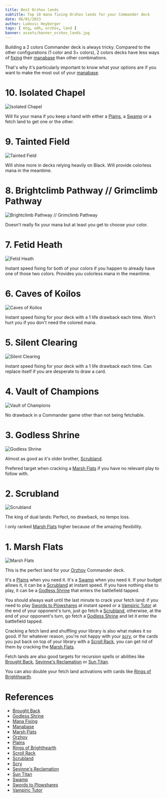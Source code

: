 ```yaml
---
title: Best Orzhov lands
subtitle: Top 10 mana fixing Orzhov lands for your Commander deck
date: 06/01/2023
author: Ludovic Heyberger
tags: [ mtg, edh, orzhov, land ]
banner: assets/banner_orzhov_lands.jpg
---
```


Building a 2 colors Commander deck is always tricky. Compared to the other configurations (1 color and 3+ colors), 2 colors decks have less ways of [fixing][Mana Fixing] their [manabase][Manabase] than other combinations.

That's why it's particularly important to know what your options are if you want to make the most out of your [manabase][Manabase].


# 10. Isolated Chapel

![Isolated Chapel](assets/isolated_chapel.jpg)

Will fix your mana if you keep a hand with either a [Plains][Plains], a [Swamp][Swamp] or a fetch land to get one or the other.


# 9. Tainted Field

![Tainted Field](assets/tainted_field.jpg)

Will shine more in decks relying heavily on Black. Will provide colorless mana in the meantime. 


# 8. Brightclimb Pathway // Grimclimb Pathway

![Brightclimb Pathway // Grimclimb Pathway](assets/brightclimb_pathway_grimclimb_pathway.jpg)

Doesn't really fix your mana but at least you get to choose your color.


# 7. Fetid Heath

![Fetid Heath](assets/fetid_heath.jpg)

Instant speed fixing for both of your colors if you happen to already have one of those two colors. Provides you colorless mana in the meantime.


# 6. Caves of Koilos

![Caves of Koilos](assets/caves_of_koilos.jpg)

Instant speed fixing for your deck with a 1 life drawback each time. Won't hurt you if you don't need the colored mana.


# 5. Silent Clearing

![Silent Clearing](assets/silent_clearing.jpg)

Instant speed fixing for your deck with a 1 life drawback each time. Can replace itself if you are desperate to draw a card.


# 4. Vault of Champions

![Vault of Champions](assets/vault_of_champions.jpg)

No drawback in a Commander game other than not being fetchable.


# 3. Godless Shrine

![Godless Shrine](assets/godless_shrine.jpg)

Almost as good as it's older brother, [Scrubland][Scrubland].

Prefered target when cracking a [Marsh Flats][Marsh Flats] if you have no relevant play to follow with.


# 2. Scrubland

![Scrubland](assets/scrubland.jpg)

The king of dual lands: Perfect, no drawback, no tempo loss.

I only ranked [Marsh Flats][Marsh Flats] higher because of the amazing flexibility.


# 1. Marsh Flats

![Marsh Flats](assets/marsh_flats.jpg)

This is the perfect land for your [Orzhov][Orzhov] Commander deck.

It's a [Plains][Plains] when you need it.
It's a [Swamp][Swamp] when you need it.
If your budget allows it, it can be a [Scrubland][Scrubland] at instant speed.
If you have nothing else to play, it can be a [Godless Shrine][Godless Shrine] that enters the battlefield tapped.

You should always wait until the last minute to crack your fetch land: if you need to play [Swords to Plowshares][Swords to Plowshares] at instant speed or a [Vampiric Tutor][Vampiric Tutor] at the end of your opponent's turn, just go fetch a [Scrubland][Scrubland], otherwise, at the end of your opponent's turn, go fetch a [Godless Shrine][Godless Shrine] and let it enter the battlefield tapped.

Cracking a fetch land and shuffling your library is also what makes it so good. If for whatever reason, you're not happy with your [scry][Scry], or the cards you put back on top of your library with a [Scroll Rack][Scroll Rack], you can get rid of them by cracking the [Marsh Flats][Marsh Flats].

Fetch lands are also good targets for recursion spells or abilities like [Brought Back][Brought Back], [Sevinne's Reclamation][Sevinne's Reclamation] or [Sun Titan][Sun Titan].

You can also double your fetch land activations with cards like [Rings of Brighthearth][Rings of Brighthearth].


# References

[Brought Back]:https://scryfall.com/search?q=!brought-back
[Godless Shrine]:https://scryfall.com/search?q=!godless-shrine
[Mana Fixing]:https://mtg.gamepedia.com/Mana_fixing
[Manabase]:https://mtg.gamepedia.com/Mana_base
[Marsh Flats]:https://scryfall.com/search?q=!marsh-flats
[Orzhov]:https://mtg.fandom.com/wiki/Orzhov_Syndicate
[Plains]:https://scryfall.com/search?q=!plains
[Rings of Brighthearth]:https://scryfall.com/search?q=!rings-of-brighthearth
[Scroll Rack]:https://scryfall.com/search?q=!scroll-rack
[Scrubland]:https://scryfall.com/search?q=!scrubland
[Scry]:https://mtg.gamepedia.com/Scry
[Sevinne's Reclamation]:https://scryfall.com/search?q=!sevinnes-reclamation
[Sun Titan]:https://scryfall.com/search?q=!sun-titan
[Swamp]:https://scryfall.com/search?q=!swamp
[Swords to Plowshares]:https://scryfall.com/search?q=!swords-to-plowshares
[Vampiric Tutor]:https://scryfall.com/search?q=!vampiric-tutor

* [Brought Back][Brought Back]
* [Godless Shrine][Godless Shrine]
* [Mana Fixing][Mana Fixing]
* [Manabase][Manabase]
* [Marsh Flats][Marsh Flats]
* [Orzhov][Orzhov]
* [Plains][Plains]
* [Rings of Brighthearth][Rings of Brighthearth]
* [Scroll Rack][Scroll Rack]
* [Scrubland][Scrubland]
* [Scry][Scry]
* [Sevinne's Reclamation][Sevinne's Reclamation]
* [Sun Titan][Sun Titan]
* [Swamp][Swamp]
* [Swords to Plowshares][Swords to Plowshares]
* [Vampiric Tutor][Vampiric Tutor]
